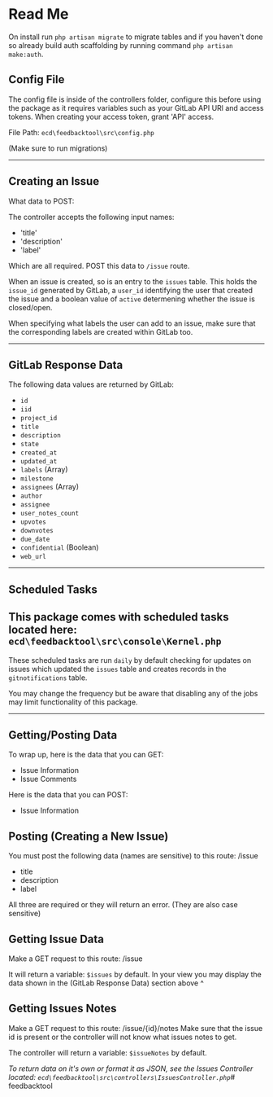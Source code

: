 # Read Me

On install run `php artisan migrate` to migrate tables and if you haven't done so already build auth scaffolding by
running command `php artisan make:auth`.

## Config File

The config file is inside of the controllers folder, configure this before using the package as it requires variables
such as your GitLab API URl and access tokens. When creating your access token, grant 'API' access.

File Path: `ecd\feedbacktool\src\config.php`

(Make sure to run migrations)


____________________________________________________________________________________________________________________________________________________________


## Creating an Issue
What data to POST:

The controller accepts the following input names:
- 'title'
- 'description'
- 'label'

Which are all required.
POST this data to `/issue` route.

When an issue is created, so is an entry to the `issues` table. This holds the `issue_id` generated by GitLab, a `user_id` identifying the user that
created the issue and a boolean value of `active` determening whether the issue is closed/open.

When specifying what labels the user can add to an issue, make sure that the corresponding labels are created within GitLab too.


____________________________________________________________________________________________________________________________________________________________


## GitLab Response Data

The following data values are returned by GitLab:
- `id`
- `iid`
- `project_id`
- `title`
- `description`
- `state`
- `created_at`
- `updated_at`
- `labels` (Array)
- `milestone`
- `assignees` (Array)
- `author`
- `assignee`
- `user_notes_count`
- `upvotes`
- `downvotes`
- `due_date`
- `confidential` (Boolean)
- `web_url`


____________________________________________________________________________________________________________________________________________________________


## Scheduled Tasks
## This package comes with scheduled tasks located here: `ecd\feedbacktool\src\console\Kernel.php`

These scheduled tasks are run `daily` by default checking for updates on issues which updated the
`issues` table and creates records in the `gitnotifications` table.

You may change the frequency but be aware that disabling any of the jobs may limit functionality of
this package.


____________________________________________________________________________________________________________________________________________________________


## Getting/Posting Data

To wrap up, here is the data that you can GET:
- Issue Information
- Issue Comments

Here is the data that you can POST:
- Issue Information


## Posting (Creating a New Issue)

You must post the following data (names are sensitive) to this route: /issue
- title
- description
- label

All three are required or they will return an error.
(They are also case sensitive)


## Getting Issue Data

Make a GET request to this route: /issue

It will return a variable: `$issues` by default.
In your view you may display the data shown in the (GitLab Response Data) section above ^


## Getting Issues Notes

Make a GET request to this route: /issue/{id}/notes
Make sure that the issue id is present or the controller will not know what issues notes to get.

The controller will return a variable: `$issueNotes` by default.

*To return data on it's own or format it as JSON, see the Issues Controller located: `ecd\feedbacktool\src\controllers\IssuesController.php`*# feedbacktool
